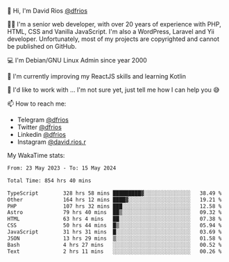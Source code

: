 👋 Hi, I'm David Rios [@dfrios](https://github.com/dfrios)

👨‍💻 I'm a senior web developer, with over 20 years of experience with PHP, HTML, CSS and Vanilla JavaScript. I'm also a WordPress, Laravel and Yii developer. Unfortunately, most of my projects are copyrighted and cannot be published on GitHub.

💻 I'm Debian/GNU Linux Admin since year 2000

🌱 I'm currently improving my ReactJS skills and learning Kotlin

💞️ I'd like to work with ... I'm not sure yet, just tell me how I can help you 😅


📫 How to reach me:
* Telegram [@dfrios](https://t.me/dfrios)
* Twitter [@dfrios](https://twitter.com/dfrios)
* Linkedin [@dfrios](https://linkedin.com/in/dfrios)
* Instagram [@david.rios.r](https://instagram.com/david.rios.r)



My WakaTime stats:
<!--START_SECTION:waka-->

```txt
From: 23 May 2023 - To: 15 May 2024

Total Time: 854 hrs 40 mins

TypeScript        328 hrs 58 mins █████████▓░░░░░░░░░░░░░░░   38.49 %
Other             164 hrs 12 mins ████▓░░░░░░░░░░░░░░░░░░░░   19.21 %
PHP               107 hrs 32 mins ███░░░░░░░░░░░░░░░░░░░░░░   12.58 %
Astro             79 hrs 40 mins  ██▒░░░░░░░░░░░░░░░░░░░░░░   09.32 %
HTML              63 hrs 4 mins   ██░░░░░░░░░░░░░░░░░░░░░░░   07.38 %
CSS               50 hrs 44 mins  █▒░░░░░░░░░░░░░░░░░░░░░░░   05.94 %
JavaScript        31 hrs 31 mins  █░░░░░░░░░░░░░░░░░░░░░░░░   03.69 %
JSON              13 hrs 29 mins  ▒░░░░░░░░░░░░░░░░░░░░░░░░   01.58 %
Bash              4 hrs 27 mins   ░░░░░░░░░░░░░░░░░░░░░░░░░   00.52 %
Text              2 hrs 11 mins   ░░░░░░░░░░░░░░░░░░░░░░░░░   00.26 %
```

<!--END_SECTION:waka-->
